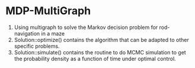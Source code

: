 # MDP-MultiGraph
1. Using multigraph to solve the Markov decision problem for rod-navigation in a maze
2. Solution::optimize() contains the algorithm that can be adapted to other specific problems. 
3. Solution::simulate() contains the routine to do MCMC simulation to get the probability density as a function of time under optimal control.
